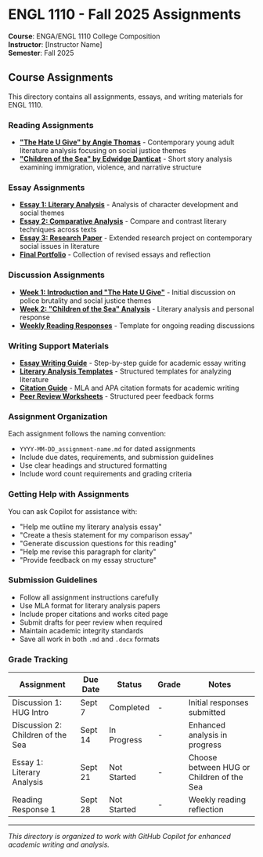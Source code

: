 # ENGL 1110 - Fall 2025 Assignments

**Course**: ENGA/ENGL 1110 College Composition  
**Instructor**: [Instructor Name]  
**Semester**: Fall 2025  

## Course Assignments

This directory contains all assignments, essays, and writing materials for ENGL 1110.

### Reading Assignments

- **["The Hate U Give" by Angie Thomas](reading-assignments/hate-u-give.md)** - Contemporary young adult literature analysis focusing on social justice themes
- **["Children of the Sea" by Edwidge Danticat](reading-assignments/children-of-the-sea.md)** - Short story analysis examining immigration, violence, and narrative structure

### Essay Assignments

- **[Essay 1: Literary Analysis](essays/essay-1-literary-analysis.md)** - Analysis of character development and social themes
- **[Essay 2: Comparative Analysis](essays/essay-2-comparative-analysis.md)** - Compare and contrast literary techniques across texts
- **[Essay 3: Research Paper](essays/essay-3-research-paper.md)** - Extended research project on contemporary social issues in literature
- **[Final Portfolio](essays/final-portfolio.md)** - Collection of revised essays and reflection

### Discussion Assignments

- **[Week 1: Introduction and "The Hate U Give"](discussions/week1-introduction-hug.md)** - Initial discussion on police brutality and social justice themes
- **[Week 2: "Children of the Sea" Analysis](discussions/week2-children-of-the-sea.md)** - Literary analysis and personal response
- **[Weekly Reading Responses](discussions/reading-responses-template.md)** - Template for ongoing reading discussions

### Writing Support Materials

- **[Essay Writing Guide](writing-support/essay-writing-guide.md)** - Step-by-step guide for academic essay writing
- **[Literary Analysis Templates](writing-support/literary-analysis-templates.md)** - Structured templates for analyzing literature
- **[Citation Guide](writing-support/citation-guide.md)** - MLA and APA citation formats for academic writing
- **[Peer Review Worksheets](writing-support/peer-review-worksheets.md)** - Structured peer feedback forms

### Assignment Organization

Each assignment follows the naming convention:
- `YYYY-MM-DD_assignment-name.md` for dated assignments
- Include due dates, requirements, and submission guidelines
- Use clear headings and structured formatting
- Include word count requirements and grading criteria

### Getting Help with Assignments

You can ask Copilot for assistance with:
- "Help me outline my literary analysis essay"
- "Create a thesis statement for my comparison essay"
- "Generate discussion questions for this reading"
- "Help me revise this paragraph for clarity"
- "Provide feedback on my essay structure"

### Submission Guidelines

- Follow all assignment instructions carefully
- Use MLA format for literary analysis papers
- Include proper citations and works cited page
- Submit drafts for peer review when required
- Maintain academic integrity standards
- Save all work in both `.md` and `.docx` formats

### Grade Tracking

| Assignment | Due Date | Status | Grade | Notes |
|------------|----------|--------|-------|-------|
| Discussion 1: HUG Intro | Sept 7 | Completed | - | Initial responses submitted |
| Discussion 2: Children of the Sea | Sept 14 | In Progress | - | Enhanced analysis in progress |
| Essay 1: Literary Analysis | Sept 21 | Not Started | - | Choose between HUG or Children of the Sea |
| Reading Response 1 | Sept 28 | Not Started | - | Weekly reading reflection |

---

*This directory is organized to work with GitHub Copilot for enhanced academic writing and analysis.*